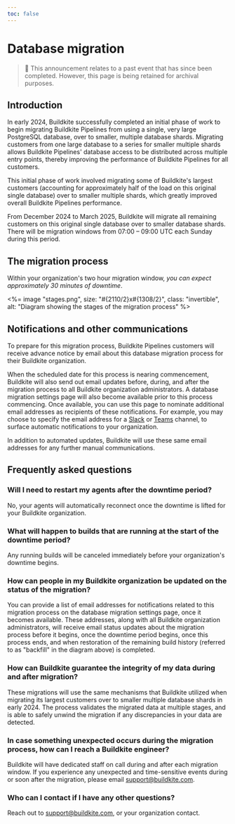 ```yaml
---
toc: false
---
```


# Database migration

> 📘
> This announcement relates to a past event that has since been completed. However, this page is being retained for archival purposes.

## Introduction

In early 2024, Buildkite successfully completed an initial phase of work to begin migrating Buildkite Pipelines from using a single, very large PostgreSQL database, over to smaller, multiple database shards. Migrating customers from one large database to a series for smaller multiple shards allows Buildkite Pipelines' database access to be distributed across multiple entry points, thereby improving the performance of Buildkite Pipelines for all customers.

This initial phase of work involved migrating some of Buildkite's largest customers (accounting for approximately half of the load on this original single database) over to smaller multiple shards, which greatly improved overall Buildkite Pipelines performance.

From December 2024 to March 2025, Buildkite will migrate all remaining customers on this original single database over to smaller database shards. There will be migration windows from 07:00 – 09:00 UTC each Sunday during this period.

## The migration process

Within your organization's two hour migration window, _you can expect approximately 30 minutes of downtime_.

<%= image "stages.png", size: "#{2110/2}x#{1308/2}", class: "invertible", alt: "Diagram showing the stages of the migration process" %>

## Notifications and other communications

To prepare for this migration process, Buildkite Pipelines customers will receive advance notice by email about this database migration process for their Buildkite organization.

When the scheduled date for this process is nearing commencement, Buildkite will also send out email updates before, during, and after the migration process to all Buildkite organization administrators. A database migration settings page will also become available prior to this process commencing. Once available, you can use this page to nominate additional email addresses as recipients of these notifications. For example, you may choose to specify the email address for a [Slack](https://slack.com/intl/en-au/help/articles/206819278-Send-emails-to-Slack) or [Teams](https://support.microsoft.com/en-au/office/send-an-email-to-a-channel-in-microsoft-teams-d91db004-d9d7-4a47-82e6-fb1b16dfd51e) channel, to surface automatic notifications to your organization.

In addition to automated updates, Buildkite will use these same email addresses for any further manual communications.

## Frequently asked questions

### Will I need to restart my agents after the downtime period?

No, your agents will automatically reconnect once the downtime is lifted for your Buildkite organization.

### What will happen to builds that are running at the start of the downtime period?

Any running builds will be canceled immediately before your organization's downtime begins.

### How can people in my Buildkite organization be updated on the status of the migration?

You can provide a list of email addresses for notifications related to this migration process on the database migration settings page, once it becomes available. These addresses, along with all Buildkite organization administrators, will receive email status updates about the migration process before it begins, once the downtime period begins, once this process ends, and when restoration of the remaining build history (referred to as "backfill" in the diagram above) is completed.

### How can Buildkite guarantee the integrity of my data during and after migration?

These migrations will use the same mechanisms that Buildkite utilized when migrating its largest customers over to smaller multiple database shards in early 2024. The process validates the migrated data at multiple stages, and is able to safely unwind the migration if any discrepancies in your data are detected.

### In case something unexpected occurs during the migration process, how can I reach a Buildkite engineer?

Buildkite will have dedicated staff on call during and after each migration window. If you experience any unexpected and time-sensitive events during or soon after the migration, please email support@buildkite.com.

### Who can I contact if I have any other questions?

Reach out to support@buildkite.com, or your organization contact.
